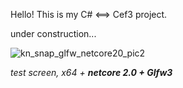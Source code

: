 Hello! 
This is my C# <==> Cef3 project.

under construction...
 

![kn_snap_glfw_netcore20_pic2](https://user-images.githubusercontent.com/7447159/31279204-6b00f5ba-aad2-11e7-8d8e-d62abf79f659.png)

_test screen, x64 + **netcore 2.0 + Glfw3**_
